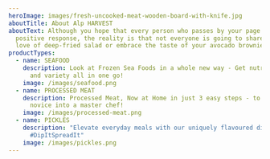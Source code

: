 ```yaml
---
heroImage: images/fresh-uncooked-meat-wooden-board-with-knife.jpg
aboutTitle: About Alp HARVEST
aboutText: Although you hope that every person who passes by your page has a
  positive response, the reality is that not everyone is going to share your
  love of deep-fried salad or embrace the taste of your avocado brownies
productTypes:
  - name: SEAFOOD
    description: Look at Frozen Sea Foods in a whole new way - Get nutrition, taste
      and variety all in one go!
    image: /images/seafood.png
  - name: PROCESSED MEAT
    description: Processed Meat, Now at Home in just 3 easy steps - to turn every
      novice into a master chef!
    image: /images/processed-meat.png
  - name: PICKLES
    description: "Elevate everyday meals with our uniquely flavoured dips & spreads!
      #DipItSpreadIt"
    image: /images/pickles.png
---
```

